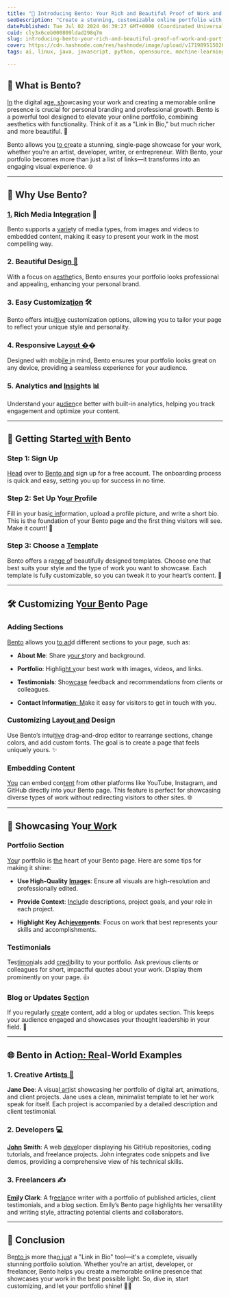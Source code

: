 ```yaml
---
title: "🌟 Introducing Bento: Your Rich and Beautiful Proof of Work and Portfolio Showcase 🌟"
seoDescription: "Create a stunning, customizable online portfolio with Bento, ideal for artists, developers, and freelancers. 🌟🚀"
datePublished: Tue Jul 02 2024 04:39:27 GMT+0000 (Coordinated Universal Time)
cuid: cly3x6ceb000809ldad298q7m
slug: introducing-bento-your-rich-and-beautiful-proof-of-work-and-portfolio-showcase
cover: https://cdn.hashnode.com/res/hashnode/image/upload/v1719895150267/83066471-01a0-4609-aecc-e9bd7a219c8c.png
tags: ai, linux, java, javascript, python, opensource, machine-learning, developer, reactjs, devops, beginners, portfolio, frontend-development, resume-cj3oroyiv004j95k9wsaycqiw, bento

---
```


## 🍱 What is Bento?

[In](https://bento.me) the digital ag[e, sh](https://bento.me)owcasing your work and creating a memorable online presence is crucial for personal branding and professional growth. Bento is a powerful tool designed to elevate your online portfolio, combining aesthetics with functionality. Think of it as a "Link in Bio," but much richer and more beautiful. 🌟

Bento allows you [to cr](https://bento.me)eate a stunning, single-page showcase for your work, whether you’re an artist, developer, writer, or entrepreneur. With Bento, your portfolio becomes more than just a list of links—it transforms into an engaging visual experience. 🌐

---

## 🤔 Why Use Bento?

### [1\.](https://bento.me) **Rich Media Int**[**egrat**](https://bento.me)**ion** 🎨

Bento supports a [varie](https://bento.me)ty of media types, from images and videos to embedded content, making it easy to present your work in the most compelling way.

### 2\. **Beautiful Desi**[**gn** 🌺](https://bento.me)

With a focus on a[esthe](https://bento.me)tics, Bento ensures your portfolio looks professional and appealing, enhancing your personal brand.

### 3\. **Easy Customiza**[**tion**](https://bento.me) 🛠️

Bento offers intu[itive](https://bento.me) customization options, allowing you to tailor your page to reflect your unique style and personality.

### 4\. **Responsive Lay**[**out** �](https://bento.me)�

Designed with mob[ile i](https://bento.me)n mind, Bento ensures your portfolio looks great on any device, providing a seamless experience for your audience.

### 5\. **Analytics and** [**Insig**](https://bento.me)**hts** 📊

Understand your a[udien](https://bento.me)ce better with built-in analytics, helping you track engagement and optimize your content.

---

## 🚀 Getting Starte[d wit](https://bento.me)h Bento

### Step 1: Sign Up

[Head](https://bento.me) over to [Bent](https://bento.me)[o and](https://bento.me) sign up for a free account. The onboarding process is quick and easy, setting you up for success in no time.

### Step 2: Set Up Yo[ur Pr](https://bento.me)ofile

Fill in your basi[c inf](https://bento.me)ormation, upload a profile picture, and write a short bio. This is the foundation of your Bento page and the first thing visitors will see. Make it count! 💼

### Step 3: Choose a [Templ](https://bento.me)ate

Bento offers a ra[nge o](https://bento.me)f beautifully designed templates. Choose one that best suits your style and the type of work you want to showcase. Each template is fully customizable, so you can tweak it to your heart’s content. 🎨

---

## 🛠️ Customizing Y[our B](https://bento.me)ento Page

### Adding Sections

[Bento](https://bento.me) allows you [to ad](https://bento.me)d different sections to your page, such as:

* **About Me**: Share y[our s](https://bento.me)tory and background.
    
* **Portfolio**: Highli[ght y](https://bento.me)our best work with images, videos, and links.
    
* **Testimonials**: Sho[wcase](https://bento.me) feedback and recommendations from clients or colleagues.
    
* **Contact Informati**[**on**: M](https://bento.me)ake it easy for visitors to get in touch with you.
    

### Customizing Layou[t and](https://bento.me) Design

Use Bento’s intui[tive](https://bento.me) drag-and-drop editor to rearrange sections, change colors, and add custom fonts. The goal is to create a page that feels uniquely yours. ✨

### Embedding Content

[You](https://bento.me) can embed con[tent](https://bento.me) from other platforms like YouTube, Instagram, and GitHub directly into your Bento page. This feature is perfect for showcasing diverse types of work without redirecting visitors to other sites. 🌐

---

## 🌟 Showcasing You[r Wor](https://bento.me)k

### Portfolio Section

[You](https://bento.me)r portfolio is [the](https://bento.me) heart of your Bento page. Here are some tips for making it shine:

* **Use High-Quality** [**Image**](https://bento.me)**s**: Ensure all visuals are high-resolution and professionally edited.
    
* **Provide Context**: [Inclu](https://bento.me)de descriptions, project goals, and your role in each project.
    
* **Highlight Key Ach**[**ievem**](https://bento.me)**ents**: Focus on work that best represents your skills and accomplishments.
    

### Testimonials

Tes[timon](https://bento.me)ials add [credi](https://bento.me)bility to your portfolio. Ask previous clients or colleagues for short, impactful quotes about your work. Display them prominently on your page. 👍

### Blog or Updates S[ectio](https://bento.me)n

If you regularly [creat](https://bento.me)e content, add a blog or updates section. This keeps your audience engaged and showcases your thought leadership in your field. 📝

---

## 🌐 Bento in Actio[n: Re](https://bento.me)al-World Examples

### 1\. **Creative Artis**[**ts** 🎨](https://bento.me)

**Jane Doe**: A visua[l art](https://bento.me)ist showcasing her portfolio of digital art, animations, and client projects. Jane uses a clean, minimalist template to let her work speak for itself. Each project is accompanied by a detailed description and client testimonial.

### 2\. **Developers** 💻

[**John**](https://bento.me) **Smith**: A web [deve](https://bento.me)loper displaying his GitHub repositories, coding tutorials, and freelance projects. John integrates code snippets and live demos, providing a comprehensive view of his technical skills.

### 3\. **Freelancers** ✍️

[**Emi**](https://bento.me)**ly Clark**: A fr[eelan](https://bento.me)ce writer with a portfolio of published articles, client testimonials, and a blog section. Emily’s Bento page highlights her versatility and writing style, attracting potential clients and collaborators.

---

## 🎉 Conclusion

Be[nto i](https://bento.me)s more tha[n jus](https://bento.me)t a "Link in Bio" tool—it's a complete, visually stunning portfolio solution. Whether you're an artist, developer, or freelancer, Bento helps you create a memorable online presence that showcases your work in the best possible light. So, dive in, start customizing, and let your portfolio shine! 🌟🚀